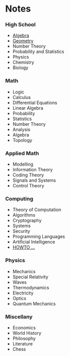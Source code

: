 Notes
=====

### High School
* [Algebra](./high_school/algebra.md)
* [Geometry](./high_school/geometry.md)
* Number Theory
* Probability and Statistics
* Physics
* Chemistry
* Biology

### Math
* Logic
* Calculus
* Differential Equations
* Linear Algebra
* Probability
* Statistics
* Number Theory
* Analysis
* Algebra
* Topology

### Applied Math
* Modelling
* Information Theory
* Coding Theory
* Signals and Systems
* Control Theory

### Computing
* Theory of Computation 
* Algorithms
* Cryptography
* Systems
* Security
* Programming Languages
* Artificial Intelligence
* [HOWTO ...](./computing/howto.md) 

### Physics
* Mechanics
* Special Relativity
* Waves
* Thermodynamics
* Electricity
* Optics
* Quantum Mechanics

### Miscellany
* Economics
* World History
* Philosophy
* Literature
* Chess
